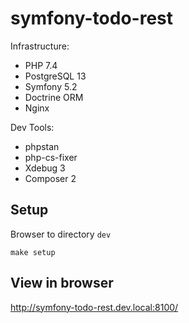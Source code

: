 # symfony-todo-rest

Infrastructure:
* PHP 7.4
* PostgreSQL 13
* Symfony 5.2
* Doctrine ORM
* Nginx

Dev Tools:
* phpstan
* php-cs-fixer
* Xdebug 3
* Composer 2

## Setup

Browser to directory `dev`

`make setup`

## View in browser

http://symfony-todo-rest.dev.local:8100/

